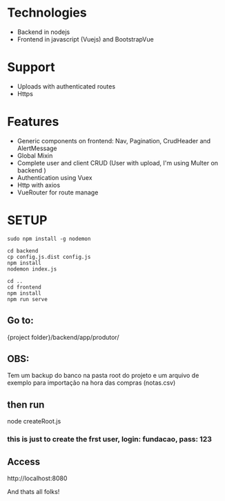 
# Technologies

* Backend in nodejs
* Frontend in javascript (Vuejs) and BootstrapVue

# Support

* Uploads with authenticated routes
* Https

# Features

* Generic components on frontend: Nav, Pagination, CrudHeader and AlertMessage
* Global Mixin
* Complete user and client CRUD (User with upload, I'm using Multer on backend )
* Authentication using Vuex
* Http with axios
* VueRouter for route manage

# SETUP

```
sudo npm install -g nodemon
```

```
cd backend
cp config.js.dist config.js
npm install
nodemon index.js

cd ..
cd frontend
npm install
npm run serve
```

## Go to:

{project folder}/backend/app/produtor/

## OBS:

Tem um backup do banco na pasta root do projeto e um arquivo de exemplo para importação na hora das compras (notas.csv)


## then run 

node createRoot.js

### this is just to create the frst user, login: fundacao, pass: 123

## Access

http://localhost:8080


And thats all folks!
